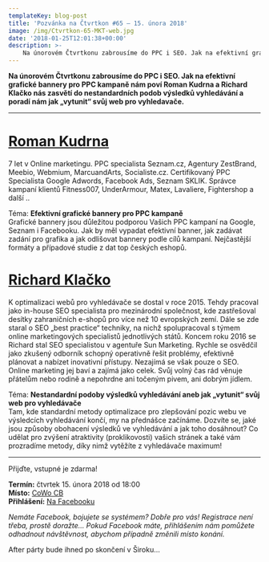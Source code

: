 ```yaml
---
templateKey: blog-post
title: 'Pozvánka na Čtvrtkon #65 – 15. února 2018'
image: /img/Ctvrtkon-65-MKT-web.jpg
date: '2018-01-25T12:01:38+00:00'
description: >-
    Na únorovém Čtvrtkonu zabrousíme do PPC i SEO. Jak na efektivní grafické bannery pro PPC kampaně nám poví Roman Kudrna a Richard Klačko nás zasvětí do nestandardních podob výsledků vyhledávání...
---
```

**Na únorovém Čtvrtkonu zabrousíme do PPC i SEO. Jak na efektivní grafické bannery pro PPC kampaně nám poví Roman Kudrna a Richard Klačko nás zasvětí do nestandardních podob výsledků vyhledávání a poradí nám jak „vytunit“ svůj web pro vyhledavače.**

---

# [Roman Kudrna](https://www.linkedin.com/in/roman-kudrna-google/)
7 let v Online marketingu. PPC specialista Seznam.cz, Agentury ZestBrand, Meebio, Webmium, MarcuandArts, Socialiste.cz. Certifikovaný PPC Specialista Google Adwords, Facebook Ads, Seznam SKLIK. Správce kampaní klientů Fitness007, UnderArmour, Matex, Lavaliere, Fightershop a další ..

Téma: **Efektivní grafické bannery pro PPC kampaně**   
Grafické bannery jsou důležitou podporou Vašich PPC kampaní na Google, Seznam i Facebooku. Jak by měl vypadat efektivní banner, jak zadávat zadání pro grafika a jak odlišovat bannery podle cílů kampaní. Nejčastější formáty a případové studie z dat top českých eshopů.

# [Richard Klačko](http://www.sunmarketing.cz/o-nas/nas-tym)
K optimalizaci webů pro vyhledávače se dostal v roce 2015. Tehdy pracoval jako in-house SEO specialista pro mezinárodní společnost, kde zastřešoval desítky zahraničních e-shopů pro více než 10 evropských zemí. Dále se zde staral o SEO „best practice“ techniky, na nichž spolupracoval s týmem online marketingových specialistů jednotlivých států. Koncem roku 2016 se Richard stal SEO specialistou v agentuře Sun Marketing. Rychle se osvědčil jako zkušený odborník schopný operativně řešit problémy, efektivně plánovat a nabízet inovativní přístupy. Nezajímá se však pouze o SEO. Online marketing jej baví a zajímá jako celek. Svůj volný čas rád věnuje přátelům nebo rodině a nepohrdne ani točeným pivem, ani dobrým jídlem.

Téma: **Nestandardní podoby výsledků vyhledávání aneb jak „vytunit“ svůj web pro vyhledávače**  
Tam, kde standardní metody optimalizace pro zlepšování pozic webu ve výsledcích vyhledávání končí, my na přednášce začínáme. Dozvíte se, jaké jsou způsoby obohacení výsledků ve vyhledávání a jak toho dosáhnout? Co udělat pro zvýšení atraktivity (proklikovosti) vašich stránek a také vám prozradíme metody, díky nimž vytěžíte z vyhledávače maximum!

---

Přijďte, vstupné je zdarma!

**Termín:** čtvrtek 15. února 2018 od 18:00  
**Místo:** [CoWo CB](https://www.cowocb.cz)  
**Přihlášení:** [Na Facebooku](https://www.facebook.com/events/405495406555193/)

_Nemáte Facebook, bojujete se systémem? Dobře pro vás! Registrace není třeba, prostě doražte… Pokud Facebook máte, přihlášením nám pomůžete odhadnout návštěvnost, abychom případně změnili místo konání._

After párty bude ihned po skončení v Široku…